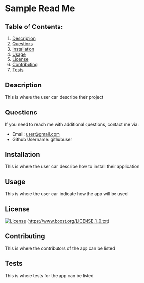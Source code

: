 # Sample Read Me
  ## Table of Contents:
  1. [Description](#description)
  2. [Questions](#questions)
  3. [Installation](#installation)
  4. [Usage](#usage)
  5. [License](#license)
  6. [Contributing](#contributing)
  7. [Tests](#tests)


  ## Description
  This is where the user can describe their project

  ## Questions
  If you need to reach me with additional questions, contact me via: 
  * Email: user@gmail.com
  * Github Username: githubuser

  ## Installation
  This is where the user can describe how to install their application

  ## Usage
  This is where the user can indicate how the app will be used

  ## License
  [![License](https://img.shields.io/badge/License-Boost%201.0-lightblue.svg)](https://www.boost.org/LICENSE_1_0.txt)
  (https://www.boost.org/LICENSE_1_0.txt)

  ## Contributing 
  This is where the contributors of the app can be listed

  ## Tests
  This is where tests for the app can be listed

  
